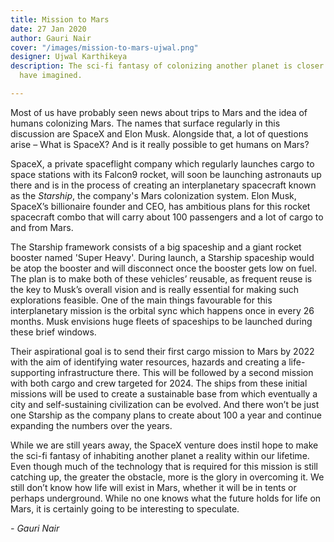 ```yaml
---
title: Mission to Mars
date: 27 Jan 2020
author: Gauri Nair
cover: "/images/mission-to-mars-ujwal.png"
designer: Ujwal Karthikeya
description: The sci-fi fantasy of colonizing another planet is closer than we could
  have imagined.

---
```

Most of us have probably seen news about trips to Mars and the idea of humans colonizing Mars. The names that surface regularly in this discussion are SpaceX and Elon Musk. Alongside that, a lot of questions arise – What is SpaceX? And is it really possible to get humans on Mars?

SpaceX, a private spaceflight company which regularly launches cargo to space stations with its Falcon9 rocket, will soon be launching astronauts up there and is in the process of creating an interplanetary spacecraft known as the _Starship_, the company's Mars colonization system. Elon Musk, SpaceX’s billionaire founder and CEO, has ambitious plans for this rocket spacecraft combo that will carry about 100 passengers and a lot of cargo to and from Mars.

The Starship framework consists of a big spaceship and a giant rocket booster named 'Super Heavy'. During launch, a Starship spaceship would be atop the booster and will disconnect once the booster gets low on fuel. The plan is to make both of these vehicles’ reusable, as frequent reuse is the key to Musk’s overall vision and is really essential for making such explorations feasible. One of the main things favourable for this interplanetary mission is the orbital sync which happens once in every 26 months. Musk envisions huge fleets of spaceships to be launched during these brief windows.

Their aspirational goal is to send their first cargo mission to Mars by 2022 with the aim of identifying water resources, hazards and creating a life-supporting infrastructure there. This will be followed by a second mission with both cargo and crew targeted for 2024. The ships from these initial missions will be used to create a sustainable base from which eventually a city and self-sustaining civilization can be evolved. And there won’t be just one Starship as the company plans to create about 100 a year and continue expanding the numbers over the years. 

While we are still years away, the SpaceX venture does instil hope to make the sci-fi fantasy of inhabiting another planet a reality within our lifetime. Even though much of the technology that is required for this mission is still catching up, the greater the obstacle, more is the glory in overcoming it. We still don’t know how life will exist in Mars, whether it will be in tents or perhaps underground. While no one knows what the future holds for life on Mars, it is certainly going to be interesting to speculate.

_- Gauri Nair_
